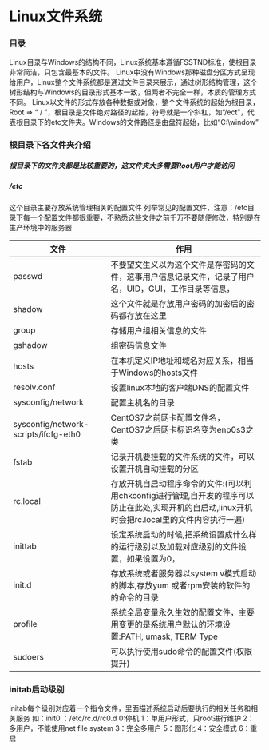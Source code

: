 # Linux文件系统

### 目录
Linux目录与Windows的结构不同，Linux系统基本遵循FSSTND标准，使根目录非常简洁，只包含最基本的文件。
  Linux中没有Windows那种磁盘分区方式呈现给用户，Linux整个文件系统都是通过文件目录来展示，通过树形结构管理，这个树形结构与Windows的目录形式基本一致，但两者不完全一样，本质的管理方式不同。
  Linux以文件的形式存放各种数据或对象，整个文件系统的起始为根目录，Root => “ / ”，根目录是文件绝对路径的起始，符号就是一个斜杠，如“/ect”，代表根目录下的etc文件夹。Windows的文件路径是由盘符起始，比如“C:\window”

### 根目录下各文件夹介绍
##### 根目录下的文件夹都是比较重要的，这文件夹大多需要Root用户才能访问
##### /etc
这个目录主要存放系统管理相关的配置文件
列举常见的配置文件，注意：/etc目录下每一个配置文件都很重要，不熟悉这些文件之前千万不要随便修改，特别是在生产环境中的服务器

| 文件 | 作用 |
| ---- | ---- |
|passwd|不要望文生义以为这个文件是存密码的文件，这事用户信息记录文件，记录了用户名，UID，GUI，工作目录等信息，|
|shadow|这个文件就是存放用户密码的加密后的密码都存放在这里|
|group|存储用户组相关信息的文件|
|gshadow|组密码信息文件|
|hosts|在本机定义IP地址和域名对应关系，相当于Windows的hosts文件|
|resolv.conf|设置linux本地的客户端DNS的配置文件|
|sysconfig/network|配置主机名的目录|
|sysconfig/network-scripts/ifcfg-eth0|CentOS7之前网卡配置文件名，CentOS7之后网卡标识名变为enp0s3之类|
|fstab|记录开机要挂载的文件系统的文件，可以设置开机自动挂载的分区|
|rc.local | 存放开机自启动程序命令的文件:(可以利用chkconfig进行管理,自开发的程序可以防止在此处,实现开机的自启动,linux开机时会把rc.local里的文件内容执行一遍)|
|inittab|设定系统启动的时候,把系统设置成什么样的运行级别以及加载对应级别的文件设置，如果设置为0，|
|init.d|存放系统或者服务器以system v模式启动的脚本,存放yum 或者rpm安装的软件的的命令的目录|
|profile|系统全局变量永久生效的配置文件，主要用变更的是系统用户默认的环境设置:PATH, umask, TERM Type|
|sudoers|可以执行使用sudo命令的配置文件(权限提升)|


### initab启动级别
initab每个级别对应着一个指令文件，里面描述系统启动后要执行的相关任务和相关服务
如：init0 ：/etc/rc.d/rc0.d
0:停机
1：单用户形式，只root进行维护
2：多用户，不能使用net file system
3：完全多用户
5：图形化
4：安全模式
6：重启 
